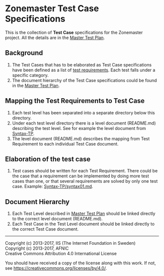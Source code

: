 # Zonemaster Test Case Specifications

This is the collection of **Test Case** specifications for the Zonemaster
project. All the details are in the [Master Test Plan](MasterTestPlan.md).


## Background

1. The Test Cases that has to be elaborated as Test Case specifications 
   have been defined as a list of 
   [test requirements](../../requirements/TestRequirements.md). 
   Each test falls under a specific category.
2. The document hierarchy of the Test Case specifications could be found in
   the [Master Test Plan](MasterTestPlan.md).

## Mapping the Test Requirements to Test Case

1. Each test level has been separated into a separate directory below
   this directory.
2. Under each test level directory there is a level document (README.md)
   describing the test level. See for example the level document from
   [Syntax-TP](Syntax-TP/README.md).
3. The level document (README.md) describes the mapping from Test Requirement
   to each individual Test Case document.

## Elaboration of the test case

1. Test cases should be written for each Test Requirement. There could
   be the case that a requirement can be implemented by doing more test
   cases than one, or that several requirements are solved by only one
   test case. Example: [Syntax-TP/syntax01.md](Syntax-TP/syntax01.md).

## Document Hierarchy

1. Each Test Level described in [Master Test Plan](MasterTestPlan.md)
   should be linked directly to the correct level document (README.md).
2. Each Test Case in the Test Level document should be linked directly
   to the correct Test Case document.

-------

Copyright (c) 2013-2017, IIS (The Internet Foundation in Sweden)  
Copyright (c) 2013-2017, AFNIC  
Creative Commons Attribution 4.0 International License

You should have received a copy of the license along with this
work.  If not, see <https://creativecommons.org/licenses/by/4.0/>.

